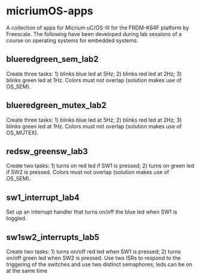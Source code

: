 # micriumOS-apps
A collection of apps for Micrium uC/OS-III for the FRDM-K64F platform by Freescale.
The following have been developed during lab sessions of a course on operating systems for embedded systems.

## blueredgreen_sem_lab2
Create three tasks: 1) blinks blue led at 5Hz; 2) blinks red led at 2Hz; 3) blinks green led at 1Hz.
Colors must not overlap (solution makes use of OS_SEM).

## blueredgreen_mutex_lab2
Create three tasks: 1) blinks blue led at 5Hz; 2) blinks red led at 2Hz; 3) blinks green led at 1Hz.
Colors must not overlap (solution makes use of OS_MUTEX).

## redsw_greensw_lab3
Create two tasks: 1) turns on red led if SW1 is pressed; 2) turns on green led if SW2 is pressed.
Colors must not overlap (solution makes use of OS_SEM).

## sw1_interrupt_lab4
Set up an interrupt handler that turns on/off the blue led when SW1 is toggled.

## sw1sw2_interrupts_lab5
Create two tasks: 1) turns on/off red led when SW1 is pressed; 2) turns on/off green led when SW2 is pressed.
Use two ISRs to respond to the triggering of the switches and use two distinct semaphores; 
leds can be on at the same time
